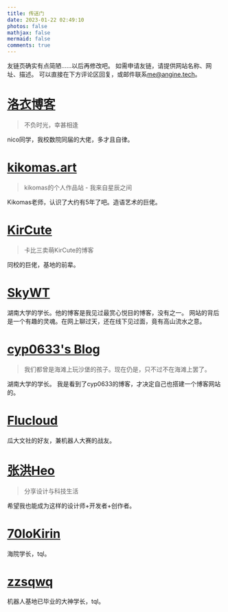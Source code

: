 ```yaml
---
title: 传送门
date: 2023-01-22 02:49:10
photos: false
mathjax: false
mermaid: false
comments: true
---
```


<style>
    #total{
        display:none;
    }
</style>

友链页确实有点简陋……以后再修改吧。
如需申请友链，请提供网站名称、网址、描述。
可以直接在下方评论区回复，或邮件联系[me@angine.tech](mailto:me@angine.tech)。

# <!--<img src="https://s1.lozumi.com/logo/icon.png" style="height:1.75em; width:1.75em; margin-right: 6px" />--> [洛衣博客](https://www.lozumi.com)
 > 不负时光，幸甚相逢

nico同学，我校数院同届的大佬，多才且自律。

# <!--<img src="/images/portals/kikomas.art.png" style="height:1.75em; width:1.75em; margin-right: 6px" />--> [kikomas.art](https://kikomas.art)
 > kikomas的个人作品站 - 我来自星辰之间

Kikomas老师，认识了大约有5年了吧。造语艺术的巨佬。

# [KirCute](https://kircute.jimmytoluene.com/)
 > 卡比三卖萌KirCute的博客

同校的巨佬，基地的前辈。

# [SkyWT](https://skywt.cn)

湖南大学的学长。他的博客是我见过最赏心悦目的博客，没有之一。
网站的背后是一个有趣的灵魂。在网上聊过天，还在线下见过面，竟有高山流水之意。

# [cyp0633's Blog](https://cyp0633.icu/)

 > 我们都曾是海滩上玩沙堡的孩子。现在仍是，只不过不在海滩上罢了。

湖南大学的学长。
我是看到了cyp0633的博客，才决定自己也搭建一个博客网站的。

# [Flucloud](https://flucloud.netlify.app)

瓜大文社的好友，兼机器人大赛的战友。

# [张洪Heo](https://blog.zhheo.com/)

 > 分享设计与科技生活

希望我也能成为这样的设计师+开发者+创作者。

# [70loKirin](https://qllokirin.github.io/)

海院学长，tql。

# [zzsqwq](https://blog.zzsqwq.cn)

机器人基地已毕业的大神学长，tql。